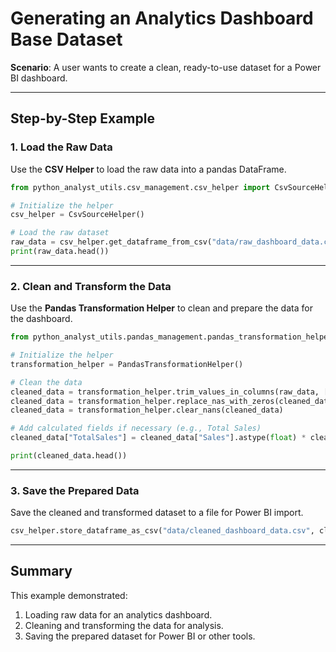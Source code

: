 # Generating an Analytics Dashboard Base Dataset

**Scenario**: A user wants to create a clean, ready-to-use dataset for a Power BI dashboard.

---

## Step-by-Step Example

### 1. Load the Raw Data

Use the **CSV Helper** to load the raw data into a pandas DataFrame.

```python
from python_analyst_utils.csv_management.csv_helper import CsvSourceHelper

# Initialize the helper
csv_helper = CsvSourceHelper()

# Load the raw dataset
raw_data = csv_helper.get_dataframe_from_csv("data/raw_dashboard_data.csv")
print(raw_data.head())
```

---

### 2. Clean and Transform the Data

Use the **Pandas Transformation Helper** to clean and prepare the data for the dashboard.

```python
from python_analyst_utils.pandas_management.pandas_transformation_helper import PandasTransformationHelper

# Initialize the helper
transformation_helper = PandasTransformationHelper()

# Clean the data
cleaned_data = transformation_helper.trim_values_in_columns(raw_data, ["ProductName", "Region"])
cleaned_data = transformation_helper.replace_nas_with_zeros(cleaned_data, "Sales")
cleaned_data = transformation_helper.clear_nans(cleaned_data)

# Add calculated fields if necessary (e.g., Total Sales)
cleaned_data["TotalSales"] = cleaned_data["Sales"].astype(float) * cleaned_data["Quantity"].astype(float)

print(cleaned_data.head())
```

---

### 3. Save the Prepared Data

Save the cleaned and transformed dataset to a file for Power BI import.

```python
csv_helper.store_dataframe_as_csv("data/cleaned_dashboard_data.csv", cleaned_data)
```

---

## Summary

This example demonstrated:
1. Loading raw data for an analytics dashboard.
2. Cleaning and transforming the data for analysis.
3. Saving the prepared dataset for Power BI or other tools.
